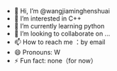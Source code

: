 - 👋 Hi, I’m @wangjiaminghenshuai
- 👀 I’m interested in C++
- 🌱 I’m currently learning python
- 💞️ I’m looking to collaborate on ...
- 📫 How to reach me  ：by email
- 😄 Pronouns: W
- ⚡ Fun fact: none（for now）

<!---
wangjiaminghenshuai/wangjiaminghenshuai is a ✨ special ✨ repository because its `README.md` (this file) appears on your GitHub profile.
You can click the Preview link to take a look at your changes.
--->
